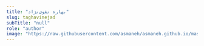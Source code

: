 ```yaml
--- 
title: "بهاره تقوی‌نژاد" 
slug: taghavinejad 
subTitle: "null" 
role: "author" 
image: "https://raw.githubusercontent.com/asmaneh/asmaneh.github.io/master/assets/img/authors/asmaneh.jpg" 
--- 
```

